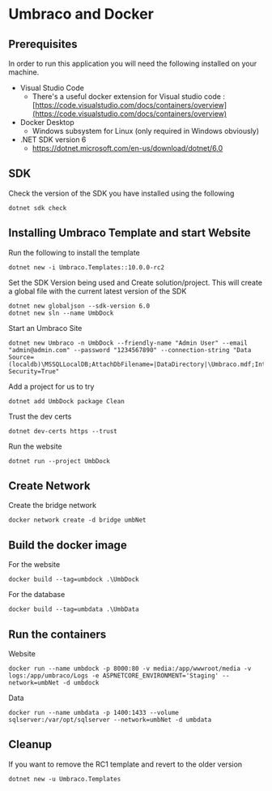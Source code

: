# Umbraco and Docker

## Prerequisites

In order to run this application you will need the following installed on your machine.

- Visual Studio Code
    - There's a useful docker extension for Visual studio code : [https://code.visualstudio.com/docs/containers/overview](https://code.visualstudio.com/docs/containers/overview)
- Docker Desktop 
    - Windows subsystem for Linux (only required in Windows obviously)	
- .NET SDK version 6
    - https://dotnet.microsoft.com/en-us/download/dotnet/6.0

## SDK

Check the version of the SDK you have installed using the following

    dotnet sdk check


## Installing Umbraco Template and start Website

Run the following to install the template

    dotnet new -i Umbraco.Templates::10.0.0-rc2

Set the SDK Version being used and Create solution/project. This will create a global file with the current latest version of the SDK

    dotnet new globaljson --sdk-version 6.0 
    dotnet new sln --name UmbDock

Start an Umbraco Site

    dotnet new Umbraco -n UmbDock --friendly-name "Admin User" --email "admin@admin.com" --password "1234567890" --connection-string "Data Source=(localdb)\MSSQLLocalDB;AttachDbFilename=|DataDirectory|\Umbraco.mdf;Integrated Security=True"

Add a project for us to try

    dotnet add UmbDock package Clean

Trust the dev certs

    dotnet dev-certs https --trust

Run the website

    dotnet run --project UmbDock

## Create Network

Create the bridge network 

    docker network create -d bridge umbNet    

## Build the docker image

For the website

    docker build --tag=umbdock .\UmbDock

For the database

    docker build --tag=umbdata .\UmbData    

## Run the containers

Website

    docker run --name umbdock -p 8000:80 -v media:/app/wwwroot/media -v logs:/app/umbraco/Logs -e ASPNETCORE_ENVIRONMENT='Staging' --network=umbNet -d umbdock

Data

    docker run --name umbdata -p 1400:1433 --volume sqlserver:/var/opt/sqlserver --network=umbNet -d umbdata

## Cleanup

If you want to remove the RC1 template and revert to the older version

    dotnet new -u Umbraco.Templates



